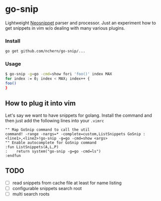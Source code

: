 # go-snip

Lightweight [Neosnippet](https://github.com/Shougo/neosnippet-snippets/tree/master/neosnippets) parser and processor. Just an experiment how to get snippets in vim w/o dealing with many various plugins.

### Install 
```bash
go get github.com/nchern/go-snip/...
```

### Usage
```bash
$ go-snip -g=go -cmd=show fori 'foo()' index MAX 
for index := 0; index < MAX; index++ {
foo()
}
```

## How to plug it into vim

Let's say we want to have snippets for golang. Install the command and then just add the following lines into your `.vimrc`

```vim
"" Map GoSnip command to call the util
command! -range -nargs=* -complete=custom,ListSnippets GoSnip :<line1>,<line2>!go-snip -g=go -cmd=show <args>
"" Enable autocomplete for GoSnip command
:fun ListSnippets(A,L,P)
:    return system("go-snip -g=go -cmd=ls")
:endfun
```

## TODO
- [ ] read snippets from cache file at least for name listing
- [ ] configurable snippets search root
- [ ] multi search roots
